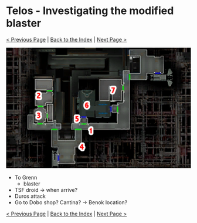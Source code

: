 # Telos - Investigating the modified blaster

[< Previous Page](./06_Telos.md) |
[Back to the Index](../index.md) |
[Next Page >](./08_Telos.md)

![](img/07_Telos/07_Telos_map.png)

- To Grenn
  - blaster
- TSF droid -> when arrive?
- Duros attack
- Go to Dobo shop? Cantina? -> Benok location?

[< Previous Page](./06_Telos.md) |
[Back to the Index](../index.md) |
[Next Page >](./08_Telos.md)
